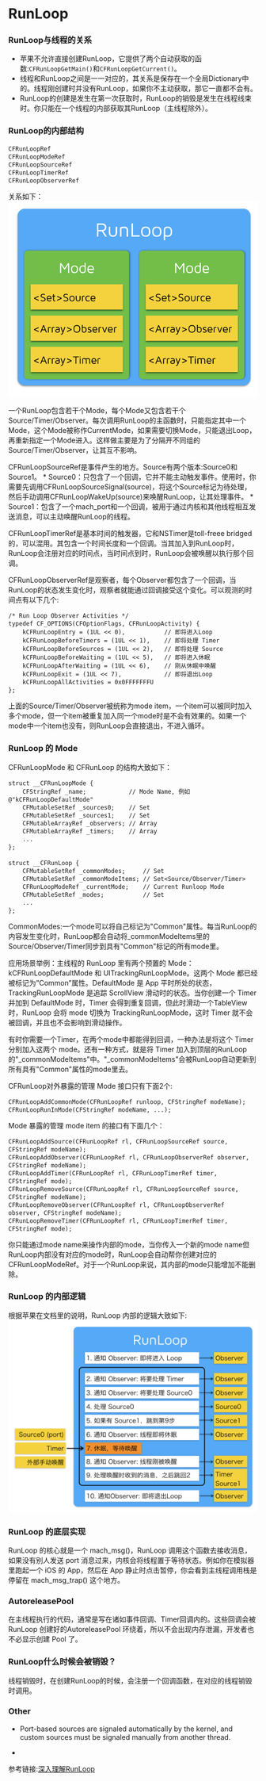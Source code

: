 # RunLoop

### RunLoop与线程的关系

* 苹果不允许直接创建RunLoop，它提供了两个自动获取的函数:`CFRunLoopGetMain()`和`CFRunLoopGetCurrent()`。
* 线程和RunLoop之间是一一对应的，其关系是保存在一个全局Dictionary中的。线程刚创建时并没有RunLoop，如果你不主动获取，那它一直都不会有。
* RunLoop的创建是发生在第一次获取时，RunLoop的销毁是发生在线程线束时。你只能在一个线程的内部获取其RunLoop（主线程除外）。

### RunLoop的内部结构


```
CFRunLoopRef
CFRunLoopModeRef
CFRunLoopSourceRef
CFRunLoopTimerRef
CFRunLoopObserverRef
```
关系如下：
![RunLoop_0](media/RunLoop_0-1.png)

一个RunLoop包含若干个Mode，每个Mode又包含若干个Source/Timer/Observer。每次调用RunLoop的主函数时，只能指定其中一个Mode，这个Mode被称作CurrentMode，如果需要切换Mode，只能退出Loop，再重新指定一个Mode进入。这样做主要是为了分隔开不同组的Source/Timer/Observer，让其互不影响。

CFRunLoopSourceRef是事件产生的地方。Source有两个版本:Source0和Source1。
    * Source0：只包含了一个回调，它并不能主动触发事件。使用时，你需要先调用CFRunLoopSourceSignal(source)，将这个Source标记为待处理，然后手动调用CFRunLoopWakeUp(source)来唤醒RunLoop，让其处理事件。
    * Source1：包含了一个mach_port和一个回调，被用于通过内核和其他线程相互发送消息，可以主动唤醒RunLoop的线程。

CFRunLoopTimerRef是基本时间的触发器，它和NSTimer是toll-freee bridged的，可以混用。其包含一个时间长度和一个回调。当其加入到RunLoop时，RunLoop会注册对应的时间点，当时间点到时，RunLoop会被唤醒以执行那个回调。

CFRunLoopObserverRef是观察者，每个Observer都包含了一个回调，当RunLoop的状态发生变化时，观察者就能通过回调接受这个变化。可以观测的时间点有以下几个:

```
/* Run Loop Observer Activities */
typedef CF_OPTIONS(CFOptionFlags, CFRunLoopActivity) {
    kCFRunLoopEntry = (1UL << 0),           // 即将进入Loop
    kCFRunLoopBeforeTimers = (1UL << 1),    // 即将处理 Timer
    kCFRunLoopBeforeSources = (1UL << 2),   // 即将处理 Source
    kCFRunLoopBeforeWaiting = (1UL << 5),   // 即将进入休眠
    kCFRunLoopAfterWaiting = (1UL << 6),    // 刚从休眠中唤醒
    kCFRunLoopExit = (1UL << 7),            // 即将退出Loop
    kCFRunLoopAllActivities = 0x0FFFFFFFU
};
```
上面的Source/Timer/Observer被统称为mode item，一个item可以被同时加入多个mode，但一个item被重复加入同一个mode时是不会有效果的。如果一个mode中一个item也没有，则RunLoop会直接退出，不进入循环。

### RunLoop 的 Mode

CFRunLoopMode 和 CFRunLoop 的结构大致如下：

```
struct __CFRunLoopMode {
    CFStringRef _name;            // Mode Name, 例如 @"kCFRunLoopDefaultMode"
    CFMutableSetRef _sources0;    // Set
    CFMutableSetRef _sources1;    // Set
    CFMutableArrayRef _observers; // Array
    CFMutableArrayRef _timers;    // Array
    ...
};
 
struct __CFRunLoop {
    CFMutableSetRef _commonModes;     // Set
    CFMutableSetRef _commonModeItems; // Set<Source/Observer/Timer>
    CFRunLoopModeRef _currentMode;    // Current Runloop Mode
    CFMutableSetRef _modes;           // Set
    ...
};
```    
CommonModes:一个mode可以将自己标记为"Common"属性。每当RunLoop的内容发生变化时，RunLoop都会自动将_commonModeItems里的Source/Observer/Timer同步到具有"Common"标记的所有mode里。

应用场景举例：主线程的 RunLoop 里有两个预置的 Mode：kCFRunLoopDefaultMode 和 UITrackingRunLoopMode。这两个 Mode 都已经被标记为”Common”属性。DefaultMode 是 App 平时所处的状态，TrackingRunLoopMode 是追踪 ScrollView 滑动时的状态。当你创建一个 Timer 并加到 DefaultMode 时，Timer 会得到重复回调，但此时滑动一个TableView时，RunLoop 会将 mode 切换为 TrackingRunLoopMode，这时 Timer 就不会被回调，并且也不会影响到滑动操作。

有时你需要一个Timer，在两个mode中都能得到回调，一种办法是将这个 Timer 分别加入这两个 mode。还有一种方式，就是将 Timer 加入到顶层的RunLoop的"_commonModeItems"中。"_commonModeItems"会被RunLoop自动更新到所有具有"Common"属性的mode里去。

CFRunLoop对外暴露的管理 Mode 接口只有下面2个:

```
CFRunLoopAddCommonMode(CFRunLoopRef runloop, CFStringRef modeName);
CFRunLoopRunInMode(CFStringRef modeName, ...);
```

Mode 暴露的管理 mode item 的接口有下面几个：

```
CFRunLoopAddSource(CFRunLoopRef rl, CFRunLoopSourceRef source, CFStringRef modeName);
CFRunLoopAddObserver(CFRunLoopRef rl, CFRunLoopObserverRef observer, CFStringRef modeName);
CFRunLoopAddTimer(CFRunLoopRef rl, CFRunLoopTimerRef timer, CFStringRef mode);
CFRunLoopRemoveSource(CFRunLoopRef rl, CFRunLoopSourceRef source, CFStringRef modeName);
CFRunLoopRemoveObserver(CFRunLoopRef rl, CFRunLoopObserverRef observer, CFStringRef modeName);
CFRunLoopRemoveTimer(CFRunLoopRef rl, CFRunLoopTimerRef timer, CFStringRef mode);
```

你只能通过mode name来操作内部的mode，当你传入一个新的mode name但RunLoop内部没有对应的mode时，RunLoop会自动帮你创建对应的CFRunLoopModeRef。对于一个RunLoop来说，其内部的mode只能增加不能删除。

### RunLoop 的内部逻辑

根据苹果在文档里的说明，RunLoop 内部的逻辑大致如下:
![RunLoop_1](media/RunLoop_1-1.png)

### RunLoop 的底层实现

RunLoop 的核心就是一个 mach_msg()，RunLoop 调用这个函数去接收消息，如果没有别人发送 port 消息过来，内核会将线程置于等待状态。例如你在模拟器里跑起一个 iOS 的 App，然后在 App 静止时点击暂停，你会看到主线程调用栈是停留在 mach_msg_trap() 这个地方。   

### AutoreleasePool

在主线程执行的代码，通常是写在诸如事件回调、Timer回调内的。这些回调会被 RunLoop 创建好的AutoreleasePool 环绕着，所以不会出现内存泄漏，开发者也不必显示创建 Pool 了。

### RunLoop什么时候会被销毁？
线程销毁时，在创建RunLoop的时候，会注册一个回调函数，在对应的线程销毁时调用。

### Other
*  Port-based sources are signaled automatically by the kernel, and custom sources must be signaled manually from another thread.

-
参考链接:[深入理解RunLoop](https://blog.ibireme.com/2015/05/18/runloop/#base)



